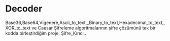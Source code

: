 # Decoder
Base36,Base64,Vigenere,Ascii_to_text,_Binary_to_text,Hexadecimal_to_text,,XOR_to_text ve Caesar Şifreleme algoritmalarının şifre çözümünü tek bir kodda birleştirdiğim proje, Şifre_Kırıcı..
